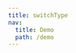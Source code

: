 ```yaml
---
title: switchType
nav:
  title: Demo
  path: /demo
---
```


<code src="../examples/switchType.tsx"></code>

